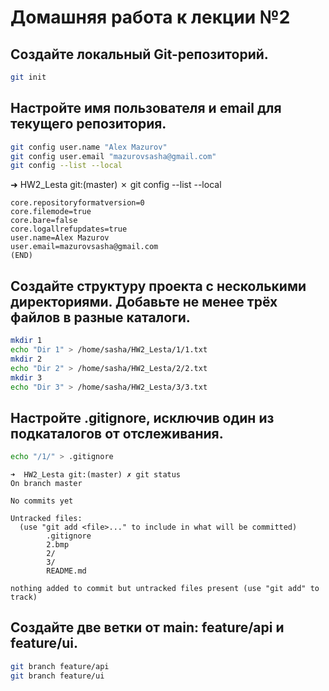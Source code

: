 # Домашняя работа к лекции №2 

## Создайте локальный Git-репозиторий.

```bash
git init
```
## Настройте имя пользователя и email для текущего репозитория.

```bash
git config user.name "Alex Mazurov"
git config user.email "mazurovsasha@gmail.com"
git config --list --local
```
➜  HW2_Lesta git:(master) ✗ git config --list --local
```
core.repositoryformatversion=0
core.filemode=true
core.bare=false
core.logallrefupdates=true
user.name=Alex Mazurov
user.email=mazurovsasha@gmail.com
(END)
```

## Создайте структуру проекта с несколькими директориями. Добавьте не менее трёх файлов в разные каталоги.

```bash
mkdir 1
echo "Dir 1" > /home/sasha/HW2_Lesta/1/1.txt
mkdir 2
echo "Dir 2" > /home/sasha/HW2_Lesta/2/2.txt
mkdir 3
echo "Dir 3" > /home/sasha/HW2_Lesta/3/3.txt
```

## Настройте .gitignore, исключив один из подкаталогов от отслеживания.

```bash
echo "/1/" > .gitignore
```

```
➜  HW2_Lesta git:(master) ✗ git status
On branch master

No commits yet

Untracked files:
  (use "git add <file>..." to include in what will be committed)
        .gitignore
        2.bmp
        2/
        3/
        README.md

nothing added to commit but untracked files present (use "git add" to track)
```

## Создайте две ветки от main: feature/api и feature/ui.

```bash
git branch feature/api
git branch feature/ui
```
